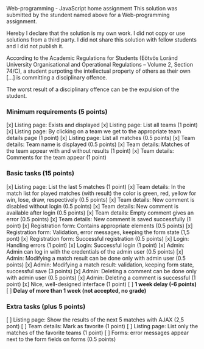 <Eldar Zeynalli>
<G2F450>
Web-programming - JavaScript home assignment
This solution was submitted by the stundent named above for a Web-programming assignment.

Hereby I declare that the solution is my own work. I did not copy or use solutions from a third party. I did not share this solution with fellow students and I did not publish it. 

According to the Academic Regulations for Students (Eötvös Loránd University Organisational and Operational Regulations – Volume 2, Section 74/C), a student purpoting the intellectual property of others as their own [...] is committing a disciplinary offence.

The worst result of a disciplinary offence can be the expulsion of the student.

### Minimum requirements (5 points)

[x] Listing page: Exists and displayed
[x] Listing page: List all teams (1 point)
[x] Listing page: By clicking on a team we get to the appropriate team details page (1 point)
[x] Listing page: List all matches (0.5 points)
[x] Team details: Team name is displayed (0.5 points)
[x] Team details: Matches of the team appear with and without results (1 point)
[x] Team details: Comments for the team appear (1 point)

### Basic tasks (15 points)

[x] Listing page: List the last 5 matches (1 point)
[x] Team details: In the match list for played matches (with result) the color is green, red, yellow for win, lose, draw, respectively (0.5 points)
[x] Team details: New comment is disabled without login (0.5 points)
[x] Team details: New comment is available after login (0.5 points)
[x] Team details: Empty comment gives an error (0.5 points)
[x] Team details: New comment is saved successfully (1 point)
[x] Registration form: Contains appropriate elements (0.5 points)
[x] Registration form: Validation, error messages, keeping the form state (1,5 pont)
[x] Registration form: Successful registration (0.5 points)
[x] Login: Handling errors (1 point)
[x] Login: Successful login (1 point)
[x] Admin: Admin can log in with the credentials of the admin user (0.5 points)
[x] Admin: Modifying a match result can be done only with admin user (0.5 points)
[x] Admin: Modifying a match result: validation, keeping form state, successful save (3 points)
[x] Admin: Deleting a comment can be done only with admin user (0.5 points)
[x] Admin: Deleting a comment is successful (1 point)
[x] Nice, well-designed interface (1 point)
[ ] **1 week delay (-6 points)**
[ ] **Delay of more than 1 week (not accepted, no grade)**

### Extra tasks (plus 5 points)

[ ] Listing page: Show the results of the next 5 matches with AJAX (2,5 pont)
[ ] Team details: Mark as favorite (1 point)
[ ] Listing page: List only the matches of the favorite teams (1 point)
[ ] Forms: error messages appear next to the form fields on forms (0.5 points)